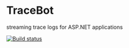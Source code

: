 # TraceBot
streaming trace logs for ASP.NET applications

[![Build status](https://ci.appveyor.com/api/projects/status/3f6q3afaoyif6m35?svg=true)](https://ci.appveyor.com/project/rwhitmire/tracebot)
